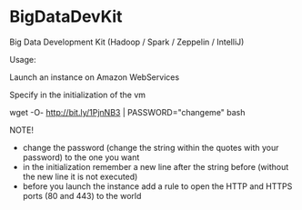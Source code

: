 # BigDataDevKit

Big Data Development Kit (Hadoop / Spark / Zeppelin / IntelliJ)


Usage:

Launch an instance on Amazon WebServices

Specify in the initialization of the vm

wget -O- http://bit.ly/1PjnNB3 | PASSWORD="changeme" bash

NOTE!
 - change the password (change the string within the quotes with your password) to the one you want
 - in the initialization remember a new line after the string before (without the new line it is not executed)
 - before you  launch the instance add a rule to open the HTTP and HTTPS ports (80 and 443) to the world
 
